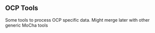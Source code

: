 OCP Tools
--
Some tools to process OCP specific data. Might merge later with other generic MoCha tools
